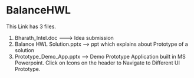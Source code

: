 # BalanceHWL

This Link has 3 files.
1. Bharath_Intel.doc ---> Idea submission
2. Balance HWL Solution.pptx --> ppt which explains about Prototype of a solution
3. Prototype_Demo_App.pptx  --> Demo Prototype Application built in MS Powerpoint. 
      Click on Icons on the header to Navigate to Different UI Prototype.

